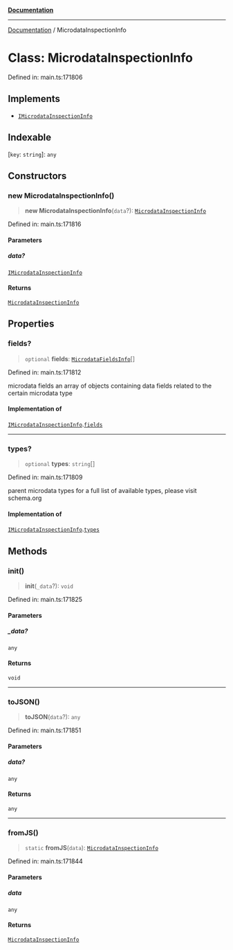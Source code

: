 [**Documentation**](../README.md)

***

[Documentation](../README.md) / MicrodataInspectionInfo

# Class: MicrodataInspectionInfo

Defined in: main.ts:171806

## Implements

- [`IMicrodataInspectionInfo`](../interfaces/IMicrodataInspectionInfo.md)

## Indexable

\[`key`: `string`\]: `any`

## Constructors

### new MicrodataInspectionInfo()

> **new MicrodataInspectionInfo**(`data`?): [`MicrodataInspectionInfo`](MicrodataInspectionInfo.md)

Defined in: main.ts:171816

#### Parameters

##### data?

[`IMicrodataInspectionInfo`](../interfaces/IMicrodataInspectionInfo.md)

#### Returns

[`MicrodataInspectionInfo`](MicrodataInspectionInfo.md)

## Properties

### fields?

> `optional` **fields**: [`MicrodataFieldsInfo`](MicrodataFieldsInfo.md)[]

Defined in: main.ts:171812

microdata fields
an array of objects containing data fields related to the certain microdata type

#### Implementation of

[`IMicrodataInspectionInfo`](../interfaces/IMicrodataInspectionInfo.md).[`fields`](../interfaces/IMicrodataInspectionInfo.md#fields)

***

### types?

> `optional` **types**: `string`[]

Defined in: main.ts:171809

parent microdata types
for a full list of available types, please visit schema.org

#### Implementation of

[`IMicrodataInspectionInfo`](../interfaces/IMicrodataInspectionInfo.md).[`types`](../interfaces/IMicrodataInspectionInfo.md#types)

## Methods

### init()

> **init**(`_data`?): `void`

Defined in: main.ts:171825

#### Parameters

##### \_data?

`any`

#### Returns

`void`

***

### toJSON()

> **toJSON**(`data`?): `any`

Defined in: main.ts:171851

#### Parameters

##### data?

`any`

#### Returns

`any`

***

### fromJS()

> `static` **fromJS**(`data`): [`MicrodataInspectionInfo`](MicrodataInspectionInfo.md)

Defined in: main.ts:171844

#### Parameters

##### data

`any`

#### Returns

[`MicrodataInspectionInfo`](MicrodataInspectionInfo.md)
